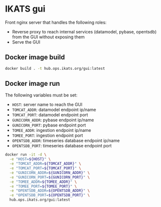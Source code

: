 # IKATS gui

Front nginx server that handles the following roles:

* Reverse proxy to reach internal services (datamodel, pybase, opentsdb) from the GUI without exposing them
* Serve the GUI

## Docker image build

```bash
docker build . -t hub.ops.ikats.org/gui:latest
```

## Docker image run

The following variables must be set:

* `HOST`: server name to reach the GUI
* `TOMCAT_ADDR`: datamodel endpoint ip/name
* `TOMCAT_PORT`: datamodel endpoint port
* `GUNICORN_ADDR`: pybase endpoint ip/name
* `GUNICORN_PORT`: pybase endpoint port
* `TOMEE_ADDR`: ingestion endpoint ip/name
* `TOMEE_PORT`: ingestion endpoint port
* `OPENTSDB_ADDR`: timeseries database endpoint ip/name
* `OPENTSDB_PORT`: timeseries database endpoint port

```bash
docker run -it -d \
  -e "HOST=${HOST}" \
  -e "TOMCAT_ADDR=${TOMCAT_ADDR}" \
  -e "TOMCAT_PORT=${TOMCAT_PORT}" \
  -e "GUNICORN_ADDR=${GUNICORN_ADDR}" \
  -e "GUNICORN_PORT=${GUNICORN_PORT}" \
  -e "TOMEE_ADDR=${TOMEE_ADDR}" \
  -e "TOMEE_PORT=${TOMEE_PORT}" \
  -e "OPENTSDB_ADDR=${OPENTSDB_ADDR}" \
  -e "OPENTSDB_PORT=${OPENTSDB_PORT}" \
  hub.ops.ikats.org/gui:latest
```